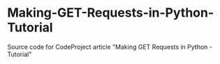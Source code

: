 # Making-GET-Requests-in-Python-Tutorial
Source code for CodeProject article "Making GET Requests in Python - Tutorial"
